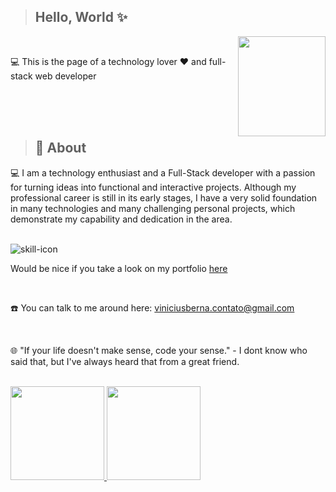 > <h2>Hello, World ✨</h2>

<img align="right" width='140px' height='160px' src='https://i.imgur.com/jERouqH.gif'>

<br>

<p>💻 This is the page of a technology lover ❤️ and full-stack web developer</p>


<br>
<br>
<br>

> <h2>🚀 About </h2>

<p>
  💻 I am a technology enthusiast and a Full-Stack developer with a passion for turning ideas into functional and interactive projects. Although my professional career is still in its early stages, I have a very solid foundation in many technologies and many challenging personal projects, which demonstrate my capability and dedication in the area.
</p>

<br>

<img src="https://skillicons.dev/icons?i=react,nextjs,nodejs,express,prisma,docker,postgres" alt="skill-icon">

<br>
<P>
  Would be nice if you take a look on my portfolio
<a href="https://viniciuspaesberna.vercel.app">here<a/>
</P>

<br>

<p>☎️ You can talk to me around here: <a href='mailto:viniciusberna.contato@gmail.com?Subject=emailFromGithub"'>viniciusberna.contato@gmail.com <a/></p>
  
<br>

<p>🌐 "If your life doesn't make sense, code your sense." - I dont know who said that, but I've always heard that from a great friend.</p>

<br>

<div>
  <a href="https://github.com/HaloSara">
<img max-width="50%" height="150px" src="https://github-readme-stats.vercel.app/api?username=viniciuspaesberna&show_icons=true&theme=react&include_all_commits=true&count_private=true"/>
<img max-width="50%" height="150px" src="https://github-readme-stats.vercel.app/api/top-langs/?username=viniciuspaesberna&layout=compact&langs_count=16&theme=react"/>
  </a>                                                                                                                                
</div>
